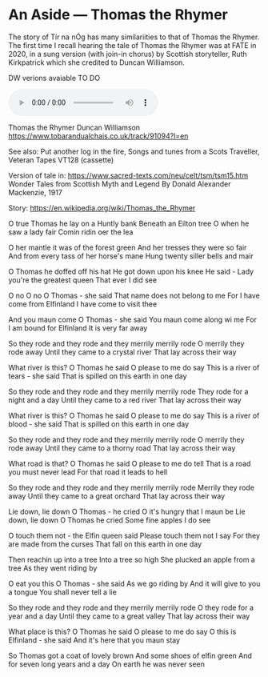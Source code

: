 # An Aside — Thomas the Rhymer

The story of Tír na nÓg has many similariities to that of Thomas the 
Rhymer. The first time I recall hearing the tale of Thomas the Rhymer was 
at FATE in 2020, in a sung version (with join-in chorus) by Scottish 
storyteller, Ruth Kirkpatrick which she credited to Duncan Williamson.

DW verions avaiable TO DO

<audio controls>
  <source src="https://digitalpreservation.is.ed.ac.uk/bitstream/handle/20.500.12734/5510/SOSS_009517_091094.mp4" type="audio/mp4">
Your browser does not support the audio element.
</audio>


Thomas the Rhymer
Duncan Williamson
https://www.tobarandualchais.co.uk/track/91094?l=en

See also:
Put another log in the fire, Songs and tunes from a Scots Traveller, Veteran Tapes VT128 (cassette)

Version of tale in: https://www.sacred-texts.com/neu/celt/tsm/tsm15.htm Wonder Tales from Scottish Myth and Legend
By Donald Alexander Mackenzie, 1917

Story:
https://en.wikipedia.org/wiki/Thomas_the_Rhymer

O true Thomas he lay on a Huntly bank
Beneath an Eilton tree
O when he saw a lady fair
Comin ridin oer the lea

O her mantle it was of the forest green
And her tresses they were so fair
And from every tass of her horse's mane
Hung twenty siller bells and mair

O Thomas he doffed off his hat
He got down upon his knee
He said - Lady you're the greatest queen
That ever I did see

O no O no O Thomas - she said
That name does not belong to me
For I have come from Elfinland
I have come to visit thee

And you maun come O Thomas - she said
You maun come along wi me
For I am bound for Elfinland
It is very far away

So they rode and they rode and they merrily merrily rode
O merrily they rode away
Until they came to a crystal river
That lay across their way

What river is this? O Thomas he said
O please to me do say
This is a river of tears - she said
That is spilled on this earth in one day

So they rode and they rode and they merrily merrily rode
They rode for a night and a day
Until they came to a red river
That lay across their way

What river is this? O Thomas he said
O please to me do say
This is a river of blood - she said
That is spilled on this earth in one day

So they rode and they rode and they merrily merrily rode
O merrily they rode away
Until they came to a thorny road
That lay across their way

What road is that? O Thomas he said
O please to me do tell
That is a road you must never lead
For that road it leads to hell

So they rode and they rode and they merrily merrily rode
Merrily they rode away
Until they came to a great orchard
That lay across their way

Lie down, lie down O Thomas - he cried
O it's hungry that I maun be
Lie down, lie down O Thomas he cried
Some fine apples I do see

O touch them not - the Elfin queen said
Please touch them not I say
For they are made from the curses
That fall on this earth in one day

Then reachin up into a tree
Into a tree so high
She plucked an apple from a tree
As they went riding by

O eat you this O Thomas - she said
As we go riding by
And it will give to you a tongue
You shall never tell a lie

So they rode and they rode and they merrily merrily rode
O they rode for a year and a day
Until they came to a great valley
That lay across their way

What place is this? O Thomas he said
O please to me do say
O this is Elfinland - she said
And it's here that you maun stay

So Thomas got a coat of lovely brown
And some shoes of elfin green
And for seven long years and a day
On earth he was never seen